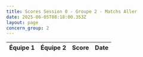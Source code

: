 ```yaml
---
title: Scores Session 0 - Groupe 2 - Matchs Aller
date: 2025-06-05T08:18:00.353Z
layout: page
concern_group: 2
---
```




| Équipe 1 | Équipe 2 | Score | Date |
|----------|----------|-------|------|

